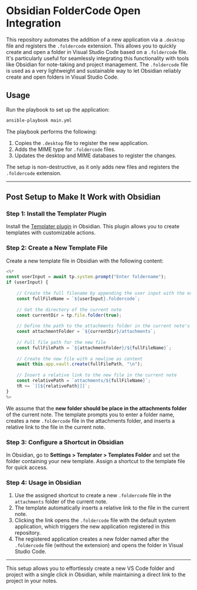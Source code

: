 # Obsidian FolderCode Open Integration

This repository automates the addition of a new application via a `.desktop` file and registers the `.foldercode` extension. This allows you to quickly create and open a folder in Visual Studio Code based on a `.foldercode` file. It's particularly useful for seamlessly integrating this functionality with tools like Obsidian for note-taking and project management. The `.foldercode` file is used as a very lightweight and sustainable way to let Obsidian reliably create and open folders in Visual Studio Code.

## Usage

Run the playbook to set up the application:

```bash
ansible-playbook main.yml
```

The playbook performs the following:
1. Copies the `.desktop` file to register the new application.
2. Adds the MIME type for `.foldercode` files.
3. Updates the desktop and MIME databases to register the changes.

The setup is non-destructive, as it only adds new files and registers the `.foldercode` extension.

---

## Post Setup to Make It Work with Obsidian

### Step 1: Install the Templater Plugin

Install the [Templater plugin](https://github.com/SilentVoid13/Templater) in Obsidian. This plugin allows you to create templates with customizable actions.

### Step 2: Create a New Template File

Create a new template file in Obsidian with the following content:

```javascript
<%*
const userInput = await tp.system.prompt("Enter foldername");
if (userInput) {
    
    // Create the full filename by appending the user input with the extension
    const fullFileName = `${userInput}.foldercode`;
    
    // Get the directory of the current note
    const currentDir = tp.file.folder(true);
    
    // Define the path to the attachments folder in the current note's directory
    const attachmentFolder = `${currentDir}/attachments`;
    
    // Full file path for the new file
    const fullFilePath = `${attachmentFolder}/${fullFileName}`;
    
    // Create the new file with a newline as content
    await this.app.vault.create(fullFilePath, "\n");
    
    // Insert a relative link to the new file in the current note
    const relativePath = `attachments/${fullFileName}`;
    tR += `[[${relativePath}]]`;
}
%>
```
We assume that the **new folder should be place in the attachments folder** of the current note. The template prompts you to enter a folder name, creates a new `.foldercode` file in the attachments folder, and inserts a relative link to the file in the current note.

### Step 3: Configure a Shortcut in Obsidian

In Obsidian, go to **Settings > Templater > Templates Folder** and set the folder containing your new template. Assign a shortcut to the template file for quick access.

### Step 4: Usage in Obsidian

1. Use the assigned shortcut to create a new `.foldercode` file in the `attachments` folder of the current note.
2. The template automatically inserts a relative link to the file in the current note.
3. Clicking the link opens the `.foldercode` file with the default system application, which triggers the new application registered in this repository.
4. The registered application creates a new folder named after the `.foldercode` file (without the extension) and opens the folder in Visual Studio Code.

---

This setup allows you to effortlessly create a new VS Code folder and project with a single click in Obsidian, while maintaining a direct link to the project in your notes.